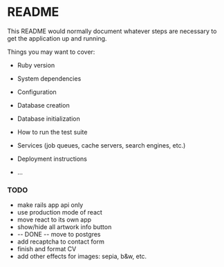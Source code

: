 # README

This README would normally document whatever steps are necessary to get the
application up and running.

Things you may want to cover:

* Ruby version

* System dependencies

* Configuration

* Database creation

* Database initialization

* How to run the test suite

* Services (job queues, cache servers, search engines, etc.)

* Deployment instructions

* ...

### TODO ###
* make rails app api only
* use production mode of react
* move react to its own app
* show/hide all artwork info button
* -- DONE -- move to postgres
* add recaptcha to contact form
* finish and format CV
* add other effects for images: sepia, b&w, etc.
